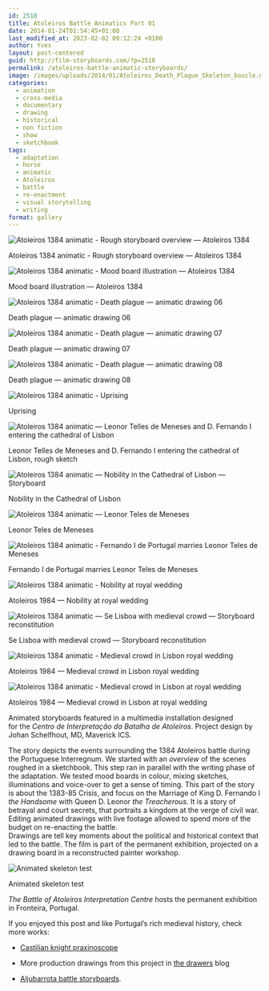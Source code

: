 ```yaml
---
id: 2518
title: Atoleiros Battle Animatics Part 01
date: 2014-01-24T01:54:45+01:00
last_modified_at: 2023-02-02 09:12:24 +0100
author: Yves
layout: post-centered
guid: http://film-storyboards.com/?p=2518
permalink: /atoleiros-battle-animatic-storyboards/
image: /images/uploads/2014/01/Atoleiros_Death_Plague_Skeleton_boucle.gif
categories:
  - animation
  - cross-media
  - documentary
  - drawing
  - historical
  - non fiction
  - show
  - sketchbook
tags:
  - adaptation
  - horse
  - animatic
  - Atoleiros
  - battle
  - re-enactment
  - visual storytelling
  - writing
format: gallery
---
```


![Atoleiros 1384 animatic - Rough storyboard overview — Atoleiros 1384](/images/uploads/2014/01/Atoleiros_Graphic-sequence_01.jpg)
<figcaption>Atoleiros 1384 animatic - Rough storyboard overview — Atoleiros 1384</figcaption>

![Atoleiros 1384 animatic - Mood board illustration — Atoleiros 1384](/images/uploads/2014/01/IMG0025_sequence_01_07.jpg)
<figcaption>Mood board illustration — Atoleiros 1384</figcaption>

![Atoleiros 1384 animatic - Death plague — animatic drawing 06](/images/uploads/2014/01/01_006.jpg)
<figcaption>Death plague — animatic drawing 06</figcaption>

![Atoleiros 1384 animatic - Death plague — animatic drawing 07](/images/uploads/2014/01/01_007.jpg)
<figcaption>Death plague — animatic drawing 07</figcaption>

![Atoleiros 1384 animatic - Death plague — animatic drawing 08](/images/uploads/2014/01/01_008.jpg)
<figcaption>Death plague — animatic drawing 08</figcaption>

![Atoleiros 1384 animatic - Uprising](/images/uploads/2016/06/Uprising_riots.jpg)
<figcaption>Uprising</figcaption>

![Atoleiros 1384 animatic — Leonor Telles de Meneses and D. Fernando I entering the cathedral of Lisbon](/images/uploads/2014/01/Atoleiros-draft-33.jpg)
<figcaption>Leonor Telles de Meneses and D. Fernando I entering the cathedral of Lisbon, rough sketch</figcaption>

![Atoleiros 1384 animatic — Nobility in the Cathedral of Lisbon — Storyboard](/images/uploads/2014/01/cathedral-015.jpg)
<figcaption>Nobility in the Cathedral of Lisbon</figcaption>

![Atoleiros 1384 animatic — Leonor Teles de Meneses](/images/uploads/2014/01/Atoleiros_storyboards_Leonor-Telles.jpg)
<figcaption>Leonor Teles de Meneses</figcaption>

![Atoleiros 1384 animatic - Fernando I de Portugal marries Leonor Teles de Meneses](/images/uploads/2014/04/Wedding-Leonor-Teles-Fernando.jpg)
<figcaption>Fernando I de Portugal marries Leonor Teles de Meneses</figcaption>

![Atoleiros 1384 animatic - Nobility at royal wedding](/images/uploads/2014/01/Atoleiros_Foule-montage_LR.jpg)
<figcaption>Atoleiros 1984 — Nobility at royal wedding</figcaption>

![Atoleiros 1384 animatic — Se Lisboa with medieval crowd — Storyboard reconstitution](/images/uploads/2014/01/Animatic_royal-wedding-Se-Lisboa.jpg)
<figcaption>Se Lisboa with medieval crowd — Storyboard reconstitution</figcaption>

![Atoleiros 1384 animatic - Medieval crowd in Lisbon royal wedding](/images/uploads/2014/01/Atoleiros_medieval-crowd_01.jpg)
<figcaption>Atoleiros 1984 — Medieval crowd in Lisbon royal wedding</figcaption>

![Atoleiros 1384 animatic - Medieval crowd in Lisbon at royal wedding](/images/uploads/2014/01/Atoleiros_medieval-crowd_02.jpg)
<figcaption>Atoleiros 1984 — Medieval crowd in Lisbon at royal wedding</figcaption>

Animated storyboards featured in a multimedia installation designed for the *Centro de Interpretação da Batalha de Atoleiros*. Project design by Johan Schelfhout, MD, Maverick ICS.

The story depicts the events surrounding the 1384 Atoleiros battle during the Portuguese Interregnum. We started with an *overview* of the scenes roughed in a sketchbook. This step ran in parallel with the writing phase of the adaptation. We tested mood boards in colour, mixing sketches, illuminations and voice-over to get a sense of timing. This part of the story is about the 1383-85 Crisis, and focus on the Marriage of King D. Fernando I *the Handsome* with Queen D. Leonor *the Treacherous*. It is a story of betrayal and court secrets, that portraits a kingdom at the verge of civil war.  
Editing animated drawings with live footage allowed to spend more of the budget on re-enacting the battle.  
Drawings are tell key moments about the political and historical context that led to the battle. The film is part of the permanent exhibition, projected on a drawing board in a reconstructed painter workshop.

![Animated skeleton test](/images/uploads/2014/09/Atoleiros_Death_Plague_Skeleton.gif)
<figcaption>Animated skeleton test</figcaption>

*The Battle of Atoleiros Interpretation Centre* hosts the permanent exhibition in Fronteira, Portugal.

If you enjoyed this post and like Portugal’s rich medieval history, check more works:

- [Castilian knight praxinoscope](/praxinoscope/ "Praxinoscope")

- More production drawings from this project in [the drawers](https://film-storyboards.be/atoleiros-battle/ "Film Storyboards Drawers") blog

- [Aljubarrota battle storyboards](/aljubarrota-battle/ "Animatics").
